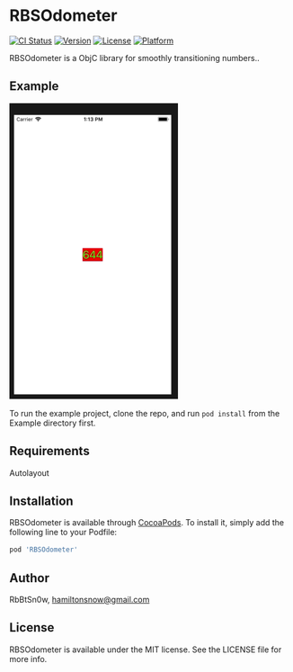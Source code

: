 # RBSOdometer

[![CI Status](http://img.shields.io/travis/RbBtSn0w/RBSOdometer.svg?style=flat)](https://travis-ci.org/RbBtSn0w/RBSOdometer)
[![Version](https://img.shields.io/cocoapods/v/RBSOdometer.svg?style=flat)](http://cocoapods.org/pods/RBSOdometer)
[![License](https://img.shields.io/cocoapods/l/RBSOdometer.svg?style=flat)](http://cocoapods.org/pods/RBSOdometer)
[![Platform](https://img.shields.io/cocoapods/p/RBSOdometer.svg?style=flat)](http://cocoapods.org/pods/RBSOdometer)

RBSOdometer is a ObjC library for smoothly transitioning numbers..


## Example

<img src="https://github.com/RbBtSn0w/RBSOdometer/blob/master/RBSOdometerDemo.gif" width="300">

To run the example project, clone the repo, and run `pod install` from the Example directory first.


## Requirements
Autolayout


## Installation

RBSOdometer is available through [CocoaPods](http://cocoapods.org). To install
it, simply add the following line to your Podfile:

```ruby
pod 'RBSOdometer'
```

## Author

RbBtSn0w, hamiltonsnow@gmail.com

## License

RBSOdometer is available under the MIT license. See the LICENSE file for more info.
